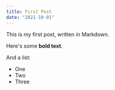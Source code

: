 ```yaml
---
title: First Post
date: "2021-10-01"
---
```

<!-- # First Post -->

This is my first post, written in Markdown.

Here's some __bold text__.

And a list:
* One
* Two
* Three